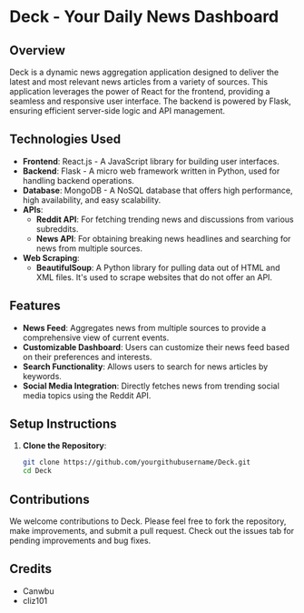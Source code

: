 # Deck - Your Daily News Dashboard

## Overview
Deck is a dynamic news aggregation application designed to deliver the latest and most relevant news articles from a variety of sources. This application leverages the power of React for the frontend, providing a seamless and responsive user interface. The backend is powered by Flask, ensuring efficient server-side logic and API management.

## Technologies Used
- **Frontend**: React.js - A JavaScript library for building user interfaces.
- **Backend**: Flask - A micro web framework written in Python, used for handling backend operations.
- **Database**: MongoDB - A NoSQL database that offers high performance, high availability, and easy scalability.
- **APIs**:
  - **Reddit API**: For fetching trending news and discussions from various subreddits.
  - **News API**: For obtaining breaking news headlines and searching for news from multiple sources.
- **Web Scraping**:
  - **BeautifulSoup**: A Python library for pulling data out of HTML and XML files. It's used to scrape websites that do not offer an API.

## Features
- **News Feed**: Aggregates news from multiple sources to provide a comprehensive view of current events.
- **Customizable Dashboard**: Users can customize their news feed based on their preferences and interests.
- **Search Functionality**: Allows users to search for news articles by keywords.
- **Social Media Integration**: Directly fetches news from trending social media topics using the Reddit API.

## Setup Instructions
1. **Clone the Repository**:
   ```bash
   git clone https://github.com/yourgithubusername/Deck.git
   cd Deck


## Contributions
We welcome contributions to Deck. Please feel free to fork the repository, make improvements, and submit a pull request. Check out the issues tab for pending improvements and bug fixes.

## Credits
- Canwbu
- cliz101
